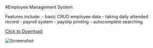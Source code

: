 #Employee Management System
<!-- 
    Authorized by MT (BTT Founder)
    Developed by Sam Min Aung (BTT Student)
 -->
 Features include:
    - basic CRUD employee data
    - taking daily attended record
    - payroll system
    - payslip printing
    - autocomplete searching
	
[Click to Download](https://github.com/mtstorehub/Employee-Management/tree/master/dist/demo.zip)
	

![Screenshot](https://github.com/mtstorehub/Employee-Management/tree/master/dist/screenshot/ss.PNG )
